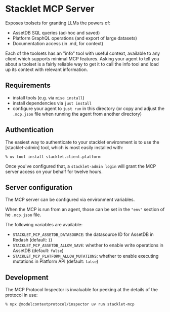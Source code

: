 # Stacklet MCP Server

Exposes toolsets for granting LLMs the powers of:

* AssetDB SQL queries (ad-hoc and saved)
* Platform GraphQL operations (and export of large datasets)
* Documentation access (in .md, for context)

Each of the toolsets has an "info" tool with useful context, available to any client which supports minimal MCP features. Asking your agent to tell you about a toolset is a fairly reliable way to get it to call the info tool and load up its context with relevant information.

## Requirements

* install tools (e.g. via `mise install`)
* install dependencies via `just install`
* configure your agent to `just run` in this directory (or copy and adjust the `.mcp.json` file when running the agent from another directory)

## Authentication

The easiest way to authenticate to your stacklet environment is to use the [stacklet-admin] tool, which is most easily installed with:

```
% uv tool install stacklet.client.platform
```

Once you've configured that, a `stacklet-admin login` will grant the MCP server access on your behalf for twelve hours.

## Server configuration

The MCP server can be configured via environment variables.

When the MCP is run from an agent, those can be set in the `"env"` section of
he `.mcp.json` file.

The following variables are available:

- `STACKLET_MCP_ASSETDB_DATASOURCE`: the datasource ID for AssetDB in Redash (default: `1`)
- `STACKLET_MCP_ASSETDB_ALLOW_SAVE`: whether to enable write operations in AssetDB (default: `false`)
- `STACKLET_MCP_PLATFORM_ALLOW_MUTATIONS`: whether to enable executing mutations in Platform API (default: `false`)

## Development

The MCP Protocol Inspector is invaluable for peeking at the details of the protocol in use:

```
% npx @modelcontextprotocol/inspector uv run stacklet-mcp
```
